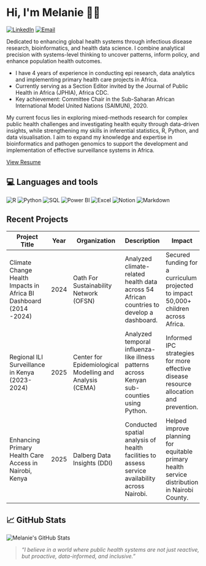 # Hi, I'm Melanie 👋🏾 

[![LinkedIn](https://img.shields.io/badge/-LinkedIn-blue?logo=linkedin&logoColor=white)](https://www.linkedin.com/in/https://www.linkedin.com/in/melanie-omondi)  [![Email](https://img.shields.io/badge/-Email-red?logo=gmail&logoColor=white)](mailto:melomondi@gmail.com)  

Dedicated to enhancing global health systems through infectious disease research, bioinformatics, and health data science. I combine analytical precision with systems-level thinking to uncover patterns, inform policy, and enhance population health outcomes.

  - I have 4 years of experience in conducting epi research, data analytics and implementing primary health care projects in Africa.
  - Currently serving as a Section Editor invited by the Journal of Public Health in Africa (JPHIA), Africa CDC.
  - Key achievement: Committee Chair in the Sub-Saharan African International Model United Nations (SAIMUN), 2020.

My current focus lies in exploring mixed-methods research for complex public health challenges and investigating health equity through data-driven insights, while strengthening my skills in inferential statistics, R, Python, and data visualisation. I aim to expand my knowledge and expertise in bioinformatics and pathogen genomics to support the development and implementation of effective surveillance systems in Africa.

[View Resume](https://drive.google.com/file/d/1Y0LwQpWmP2cJKf14tRR0Os4oCtPaT8SR/view?usp=drive_link)
  
## 💻 Languages and tools
![R](https://img.shields.io/badge/-R-276DC3?logo=r&logoColor=white)  ![Python](https://img.shields.io/badge/-Python-3776AB?logo=python&logoColor=white)  ![SQL](https://img.shields.io/badge/-SQL-FFCC00?logo=mysql&logoColor=black)  ![Power BI](https://img.shields.io/badge/-PowerBI-F2C811?logo=powerbi&logoColor=black)  ![Excel](https://img.shields.io/badge/-Excel-217346?logo=microsoft-excel&logoColor=white)  ![Notion](https://img.shields.io/badge/-Notion-000000?logo=notion&logoColor=white)  ![Markdown](https://img.shields.io/badge/-Markdown-000000?logo=markdown&logoColor=white)  

## Recent Projects 
| Project Title                                         | Year       | Organization                         | Description                                                                                      | Impact                                                                                          |
|------------------------------------------------------|------------|--------------------------------------|--------------------------------------------------------------------------------------------------|-------------------------------------------------------------------------------------------------|
| Climate Change Health Impacts in Africa BI Dashboard (2014 -2024) | 2024  | Oath For Sustainability Network (OFSN) | Analyzed climate-related health data across 54 African countries to develop a dashboard. | Secured funding for a curriculum projected to impact 50,000+ children across Africa. |
| Regional ILI Surveillance in Kenya (2023-2024) | 2025  | Center for Epidemiological Modelling and Analysis (CEMA) | Analyzed temporal influenza-like illness patterns across Kenyan sub-counties using Python. | Informed IPC strategies for more effective disease resource allocation and prevention. |
| Enhancing Primary Health Care Access in Nairobi, Kenya | 2025  | Dalberg Data Insights (DDI) | Conducted spatial analysis of health facilities to assess service availability across Nairobi. | Helped improve planning for equitable primary health service distribution in Nairobi County. |
  

## 📈 GitHub Stats  
![Melanie's GitHub Stats](https://github-readme-stats.vercel.app/api?username=Melanie331&show_icons=true&theme=catpuccin_latte)


> _“I believe in a world where public health systems are not just reactive, but proactive, data-informed, and inclusive.”_
